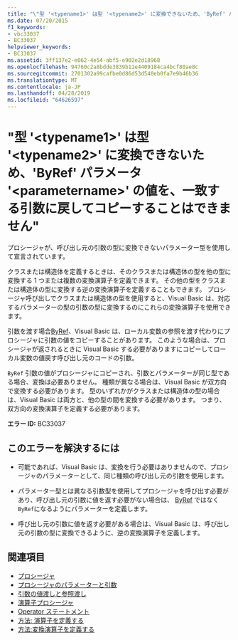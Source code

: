 ```yaml
---
title: "\"型 '<typename1>' は型 '<typename2>' に変換できないため、'ByRef' パラメータ '<parametername>' の値を、一致する引数に戻してコピーすることはできません\""
ms.date: 07/20/2015
f1_keywords:
- vbc33037
- BC33037
helpviewer_keywords:
- BC33037
ms.assetid: 3ff137e2-e062-4e54-abf5-e902e2d18968
ms.openlocfilehash: 94760c2a8bdde3839b11e4409184ca4bcf80ae8c
ms.sourcegitcommit: 2701302a99cafbe0d86d53d540eb0fa7e9b46b36
ms.translationtype: MT
ms.contentlocale: ja-JP
ms.lasthandoff: 04/28/2019
ms.locfileid: "64626597"
---
```

# <a name="cannot-copy-the-value-of-byref-parameter-parametername-back-to-the-matching-argument-because-type-typename1-cannot-be-converted-to-type-typename2"></a>"型 '\<typename1>' は型 '\<typename2>' に変換できないため、'ByRef' パラメータ '\<parametername>' の値を、一致する引数に戻してコピーすることはできません"
プロシージャが、呼び出し元の引数の型に変換できないパラメーター型を使用して宣言されています。  
  
 クラスまたは構造体を定義するときは、そのクラスまたは構造体の型を他の型に変換する 1 つまたは複数の変換演算子を定義できます。 その他の型をクラスまたは構造体の型に変換する逆の変換演算子を定義することもできます。 プロシージャ呼び出しでクラスまたは構造体の型を使用すると、Visual Basic は、対応するパラメーターの型の引数の型に変換するのにこれらの変換演算子を使用できます。  
  
 引数を渡す場合[ByRef](../../visual-basic/language-reference/modifiers/byref.md)、Visual Basic は、ローカル変数の参照を渡す代わりにプロシージャに引数の値をコピーすることがあります。 このような場合は、プロシージャが返されるときに Visual Basic する必要がありますにコピーしてローカル変数の値戻す呼び出し元のコードの引数。  
  
 `ByRef` 引数の値がプロシージャにコピーされ、引数とパラメーターが同じ型である場合、変換は必要ありません。 種類が異なる場合は、Visual Basic が双方向で変換する必要があります。 型のいずれかがクラスまたは構造体の型の場合は、Visual Basic は両方と、他の型の間を変換する必要があります。 つまり、双方向の変換演算子を定義する必要があります。  
  
 **エラー ID:** BC33037  
  
## <a name="to-correct-this-error"></a>このエラーを解決するには  
  
- 可能であれば、Visual Basic は、変換を行う必要はありませんので、プロシージャのパラメーターとして、同じ種類の呼び出し元の引数を使用します。  
  
- パラメーター型とは異なる引数型を使用してプロシージャを呼び出す必要があり、呼び出し元の引数に値を返す必要がない場合は、 [ByRef](../../visual-basic/language-reference/modifiers/byval.md) ではなく `ByRef`になるようにパラメーターを定義します。  
  
- 呼び出し元の引数に値を返す必要がある場合は、Visual Basic は、呼び出し元の引数の型に変換できるように、逆の変換演算子を定義します。  
  
## <a name="see-also"></a>関連項目

- [プロシージャ](../../visual-basic/programming-guide/language-features/procedures/index.md)
- [プロシージャのパラメーターと引数](../../visual-basic/programming-guide/language-features/procedures/procedure-parameters-and-arguments.md)
- [引数の値渡しと参照渡し](../../visual-basic/programming-guide/language-features/procedures/passing-arguments-by-value-and-by-reference.md)
- [演算子プロシージャ](../../visual-basic/programming-guide/language-features/procedures/operator-procedures.md)
- [Operator ステートメント](../../visual-basic/language-reference/statements/operator-statement.md)
- [方法: 演算子を定義する](../../visual-basic/programming-guide/language-features/procedures/how-to-define-an-operator.md)
- [方法:変換演算子を定義する](../../visual-basic/programming-guide/language-features/procedures/how-to-define-a-conversion-operator.md)
